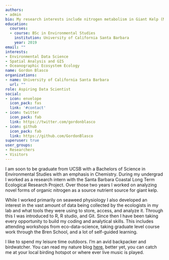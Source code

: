 ```yaml
---
authors:
- admin
bio: My research interests include nitrogen metabolism in Giant Kelp (Macrocystis pyrifera). 
education:
  courses:
  - course: BSc in Environmental Studies
    institution: University of California Santa Barbara
    year: 2019
email: ""
interests:
- Environmental Data Science
- Spatial Analysis and GIS
- Oceanographic Ecosystem Ecology
name: Gordon Blasco
organizations:
- name: University of California Santa Barbara
  url: ""
role: Aspiring Data Scientist
social:
- icon: envelope
  icon_pack: fas
  link: '#contact'
- icon: twitter
  icon_pack: fab
  link: https://twitter.com/gordonblasco
- icon: github
  icon_pack: fab
  link: https://github.com/GordonBlasco
superuser: true
user_groups:
- Researchers
- Visitors
---
```


I am soon to be graduate from UCSB with a Bachelors of Science in Environmental Studies with an emphasis in Chemistry. During my undergrad I worked as a research intern with the Santa Barbara Coastal Long Term Ecological Research Project. Over those two years I worked on analyzing novel forms of organic nitrogen as a source nutrient source for giant kelp. 

While I worked primarily on seaweed physiology I also developed an interest in the vast amount of data being collected by the  ecologists in my lab and what tools they were using to store, access, and analyze it. Through this I was introduced to R, R studio, and Git. Since then I have been taking every opportunity to build my coding and analytical skills. This includes attending workshops from eco-data-science, taking graduate level course work through the Bren School, and a lot of self-guided learning. 

I like to spend my leisure time outdoors. I’m an avid backpacker and birdwatcher. You can read my nature blog <a href="https://overnightnaturalist.com">here</a>, better yet, you can catch me at your local birding hotspot or where ever live music is played. 

